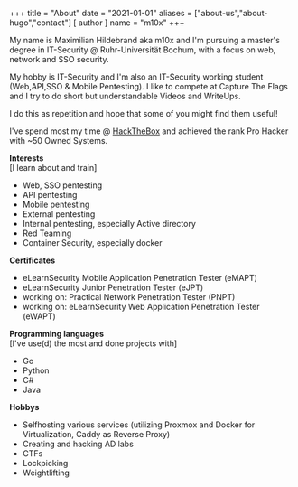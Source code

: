 +++
title = "About"
date = "2021-01-01"
aliases = ["about-us","about-hugo","contact"]
[ author ]
  name = "m10x"
+++

My name is Maximilian Hildebrand aka m10x and I'm pursuing a master's degree in IT-Security @ Ruhr-Universität Bochum, with a focus on web, network and SSO security.

My hobby is IT-Security and I'm also an IT-Security working student (Web,API,SSO & Mobile Pentesting). I like to compete at Capture The Flags and I try to do short but understandable Videos and WriteUps.

I do this as repetition and hope that some of you might find them useful!

I've spend most my time @ [HackTheBox](https://www.hackthebox.eu/home/users/profile/19366) and achieved the rank Pro Hacker with ~50 Owned Systems.

**Interests**  
[I learn about and train]

* Web, SSO pentesting
* API pentesting
* Mobile pentesting
* External pentesting
* Internal pentesting, especially Active directory
* Red Teaming
* Container Security, especially docker

**Certificates**

* eLearnSecurity Mobile Application Penetration Tester (eMAPT)
* eLearnSecurity Junior Penetration Tester (eJPT)
* working on: Practical Network Penetration Tester (PNPT)
* working on: eLearnSecurity Web Application Penetration Tester (eWAPT)

**Programming languages**  
[I've use(d) the most and done projects with]

* Go
* Python
* C#
* Java

**Hobbys**
* Selfhosting various services (utilizing Proxmox and Docker for Virtualization, Caddy as Reverse Proxy)
* Creating and hacking AD labs
* CTFs
* Lockpicking
* Weightlifting
